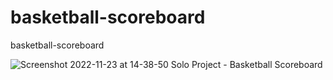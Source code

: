 # basketball-scoreboard
basketball-scoreboard


![Screenshot 2022-11-23 at 14-38-50 Solo Project - Basketball Scoreboard](https://user-images.githubusercontent.com/43575120/203553527-76a95ba9-7fff-4d46-867d-94007f450220.png)
